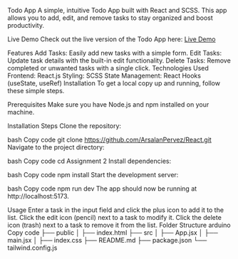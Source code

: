 Todo App
A simple, intuitive Todo App built with React and SCSS. This app allows you to add, edit, and remove tasks to stay organized and boost productivity.

Live Demo
Check out the live version of the Todo App here:
[Live Demo](https://mytodoapp.vercel.app)

Features
Add Tasks: Easily add new tasks with a simple form.
Edit Tasks: Update task details with the built-in edit functionality.
Delete Tasks: Remove completed or unwanted tasks with a single click.
Technologies Used
Frontend: React.js
Styling: SCSS
State Management: React Hooks (useState, useRef)
Installation
To get a local copy up and running, follow these simple steps.

Prerequisites
Make sure you have Node.js and npm installed on your machine.

Installation Steps
Clone the repository:

bash
Copy code
git clone https://github.com/ArsalanPervez/React.git
Navigate to the project directory:

bash
Copy code
cd Assignment 2
Install dependencies:

bash
Copy code
npm install
Start the development server:

bash
Copy code
npm run dev
The app should now be running at http://localhost:5173.

Usage
Enter a task in the input field and click the plus icon to add it to the list.
Click the edit icon (pencil) next to a task to modify it.
Click the delete icon (trash) next to a task to remove it from the list.
Folder Structure
arduino
Copy code
├── public
│   ├── index.html
├── src
│   ├── App.jsx
│   ├── main.jsx
│   ├── index.css
├── README.md
├── package.json
└── tailwind.config.js